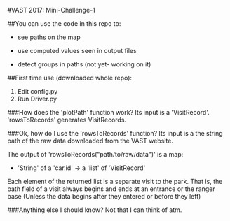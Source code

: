 #VAST 2017: Mini-Challenge-1

##You can use the code in this repo to:
* see paths on the map
* use computed values seen in output files

* detect groups in paths (not yet- working on it)

##First time use (downloaded whole repo):
1. Edit config.py
2. Run Driver.py

###How does the 'plotPath' function work?
Its input is a 'VisitRecord'. 'rowsToRecords' generates VisitRecords.

###Ok, how do I use the 'rowsToRecords' function?
Its input is a the string path of the raw data downloaded from the VAST website.

The output of 'rowsToRecords("path/to/raw/data")' is a map:
* 'String' of a 'car.id' -> a 'list' of 'VisitRecord'

Each element of the returned list is a separate visit to the park.
That is, the path field of a visit always begins and ends at an entrance or the ranger base
(Unless the data begins after they entered or before they left)

###Anything else I should know?
Not that I can think of atm.